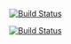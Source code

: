 [![Build Status](https://travis-ci.com/EvillNooB/flaskdocs.svg?token=pqEcWLRz4zaXD1RyB2JF&branch=master)](https://travis-ci.com/EvillNooB/flaskdocs)

[![Build Status](https://img.shields.io/badge/docker%20build-passing-brightgreen)](https://hub.docker.com/repository/docker/kairali/flaskdocs)
